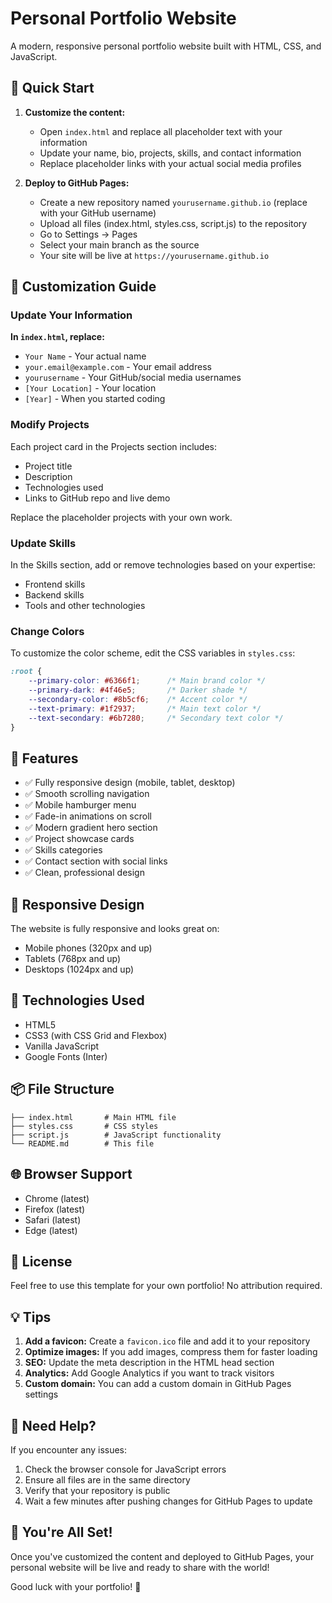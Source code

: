 # Personal Portfolio Website

A modern, responsive personal portfolio website built with HTML, CSS, and JavaScript.

## 🚀 Quick Start

1. **Customize the content:**
   - Open `index.html` and replace all placeholder text with your information
   - Update your name, bio, projects, skills, and contact information
   - Replace placeholder links with your actual social media profiles

2. **Deploy to GitHub Pages:**
   - Create a new repository named `yourusername.github.io` (replace with your GitHub username)
   - Upload all files (index.html, styles.css, script.js) to the repository
   - Go to Settings → Pages
   - Select your main branch as the source
   - Your site will be live at `https://yourusername.github.io`

## 📝 Customization Guide

### Update Your Information

**In `index.html`, replace:**
- `Your Name` - Your actual name
- `your.email@example.com` - Your email address
- `yourusername` - Your GitHub/social media usernames
- `[Your Location]` - Your location
- `[Year]` - When you started coding

### Modify Projects

Each project card in the Projects section includes:
- Project title
- Description
- Technologies used
- Links to GitHub repo and live demo

Replace the placeholder projects with your own work.

### Update Skills

In the Skills section, add or remove technologies based on your expertise:
- Frontend skills
- Backend skills
- Tools and other technologies

### Change Colors

To customize the color scheme, edit the CSS variables in `styles.css`:

```css
:root {
    --primary-color: #6366f1;      /* Main brand color */
    --primary-dark: #4f46e5;       /* Darker shade */
    --secondary-color: #8b5cf6;    /* Accent color */
    --text-primary: #1f2937;       /* Main text color */
    --text-secondary: #6b7280;     /* Secondary text color */
}
```

## 🎨 Features

- ✅ Fully responsive design (mobile, tablet, desktop)
- ✅ Smooth scrolling navigation
- ✅ Mobile hamburger menu
- ✅ Fade-in animations on scroll
- ✅ Modern gradient hero section
- ✅ Project showcase cards
- ✅ Skills categories
- ✅ Contact section with social links
- ✅ Clean, professional design

## 📱 Responsive Design

The website is fully responsive and looks great on:
- Mobile phones (320px and up)
- Tablets (768px and up)
- Desktops (1024px and up)

## 🔧 Technologies Used

- HTML5
- CSS3 (with CSS Grid and Flexbox)
- Vanilla JavaScript
- Google Fonts (Inter)

## 📦 File Structure

```
├── index.html       # Main HTML file
├── styles.css       # CSS styles
├── script.js        # JavaScript functionality
└── README.md        # This file
```

## 🌐 Browser Support

- Chrome (latest)
- Firefox (latest)
- Safari (latest)
- Edge (latest)

## 📄 License

Feel free to use this template for your own portfolio! No attribution required.

## 💡 Tips

1. **Add a favicon:** Create a `favicon.ico` file and add it to your repository
2. **Optimize images:** If you add images, compress them for faster loading
3. **SEO:** Update the meta description in the HTML head section
4. **Analytics:** Add Google Analytics if you want to track visitors
5. **Custom domain:** You can add a custom domain in GitHub Pages settings

## 🤝 Need Help?

If you encounter any issues:
1. Check the browser console for JavaScript errors
2. Ensure all files are in the same directory
3. Verify that your repository is public
4. Wait a few minutes after pushing changes for GitHub Pages to update

## 🎉 You're All Set!

Once you've customized the content and deployed to GitHub Pages, your personal website will be live and ready to share with the world!

Good luck with your portfolio! 🚀
